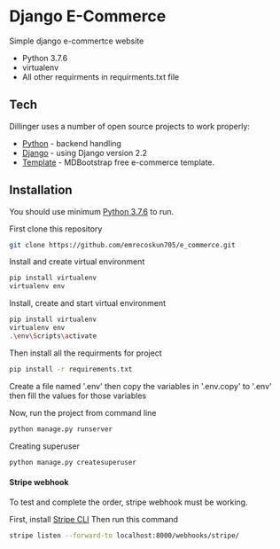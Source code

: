 # Django E-Commerce

Simple django e-commertce website

- Python 3.7.6
- virtualenv
- All other requirments in requirments.txt file



## Tech

Dillinger uses a number of open source projects to work properly:

- [Python] - backend handling
- [Django] - using Django version 2.2
- [Template] - MDBootstrap free e-commerce template.


## Installation

You should use minimum [Python 3.7.6](https://docs.anaconda.com/anaconda/packages/py3.7_win-64/) to run.

First clone this repository

```sh
git clone https://github.com/emrecoskun705/e_commerce.git
```

Install and create virtual environment

```sh
pip install virtualenv
virtualenv env
```

Install, create and start virtual environment

```sh
pip install virtualenv
virtualenv env
.\env\Scripts\activate
```

Then install all the requirments for project

```sh
pip install -r requirements.txt
```

Create a file named '.env' then copy the variables in '.env.copy' to '.env' then fill the values for those variables

Now, run the project from command line
```sh
python manage.py runserver
```

Creating superuser
```sh
python manage.py createsuperuser
```

#### Stripe webhook

To test and complete the order, stripe webhook must be working.

First, install [Stripe CLI]
Then run this command
```sh
stripe listen --forward-to localhost:8000/webhooks/stripe/
```




   [Python]: <http://angularjs.org>
   [Django]: <http://angularjs.org>
   [Template]: https://mdbootstrap.com/freebies/jquery/e-commerce/
   [Stripe CLI]: https://stripe.com/docs/stripe-cli#install
  